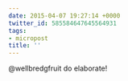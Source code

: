 ```yaml
---
date: 2015-04-07 19:27:14 +0000
twitter_id: 585584647645564931
tags:
- micropost
title: ''
---
```


@wellbredgfruit do elaborate!
